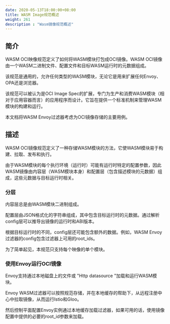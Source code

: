 ```yaml
---
date: 2020-05-13T18:00:00+08:00
title: WASM Image规范概述
weight: 261
description : "Wasm镜像规范概述"
---
```




## 简介

WASM OCI映像规范定义了如何将WASM模块打包成OCI镜像。WASM OCI镜像由一个WASM二进制文件、配置文件和目标WASM运行时的元数据组成。

该规范是通用的，允许任何类型的WASM模块，无论它是用来扩展任何Envoy、OPA还是浏览器。

该规范可以被认为是OCI Image Spec的扩展，专门为生产和消费WASM模块（相对于应用容器而言）的应用程序而设计。它旨在提供一个标准机制来管理WASM模块的构建和运行。

本文档将WASM Envoy过滤器考虑为OCI镜像存储的主要用例。

## 描述

WASM OCI镜像规范定义了一种存储WASM模块的方法，它使WASM模块易于构建、拉取、发布和执行。

由于WASM模块的每个执行环境（运行时）可能有运行时特定的配置参数，因此WASM镜像由内容层（WASM模块本身）和配置层（包含描述模块的元数据）组成，这些元数据与目标运行时相关。

### 分层

内容层总是由WASM模块二进制组成。

配置层由JSON格式化的字符串组成，其中包含目标运行时的元数据。通过解析config层可以推导出镜像的运行时和ABI版本。

根据目标运行时的不同，config层还可能包含额外的数据。例如，WASM Envoy过滤器的config包含过滤器上可用的root_ids。

为了简单起见，本规范只支持每个映像的单个模块。

### 使用Envoy运行OCI镜像

Envoy支持通过本地磁盘上的文件或 "Http datasource "加载和运行WASM模块。

Envoy WASM过滤器可以按照规范存储，并在本地缓存的帮助下，从远程注册中心中拉取镜像，从而运行Istio和Gloo。

然后控制平面配置Envoy实例通过本地缓存加载过滤器，如果可用的话，使用镜像配置中提供的必要的root_id参数来加载。


























